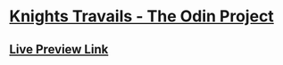 # [Knights Travails - The Odin Project](https://www.theodinproject.com/lessons/javascript-knights-travails)

## [Live Preview Link](https://github.com/selimbiber/Knights-Travails)

